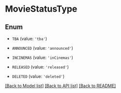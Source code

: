 # MovieStatusType


## Enum

* `TBA` (value: `'tba'`)

* `ANNOUNCED` (value: `'announced'`)

* `INCINEMAS` (value: `'inCinemas'`)

* `RELEASED` (value: `'released'`)

* `DELETED` (value: `'deleted'`)

[[Back to Model list]](../README.md#documentation-for-models) [[Back to API list]](../README.md#documentation-for-api-endpoints) [[Back to README]](../README.md)


